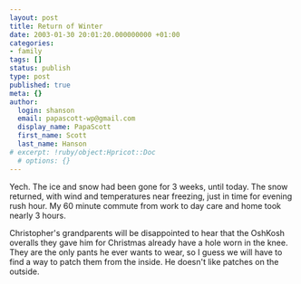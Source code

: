 ```yaml
---
layout: post
title: Return of Winter
date: 2003-01-30 20:01:20.000000000 +01:00
categories:
- family
tags: []
status: publish
type: post
published: true
meta: {}
author:
  login: shanson
  email: papascott-wp@gmail.com
  display_name: PapaScott
  first_name: Scott
  last_name: Hanson
# excerpt: !ruby/object:Hpricot::Doc
  # options: {}
---
```

<p>Yech. The ice and snow had been gone for 3 weeks, until today. The snow returned, with wind and temperatures near freezing, just in time for evening rush hour. My 60 minute commute from work to day care and home took nearly 3 hours.</p>
<p>Christopher's grandparents will be disappointed to hear that the OshKosh overalls they gave him for Christmas already have a hole worn in the knee. They are the only pants he ever wants to wear, so I guess we will have to find a way to patch them from the inside. He doesn't like patches on the outside.</p>
